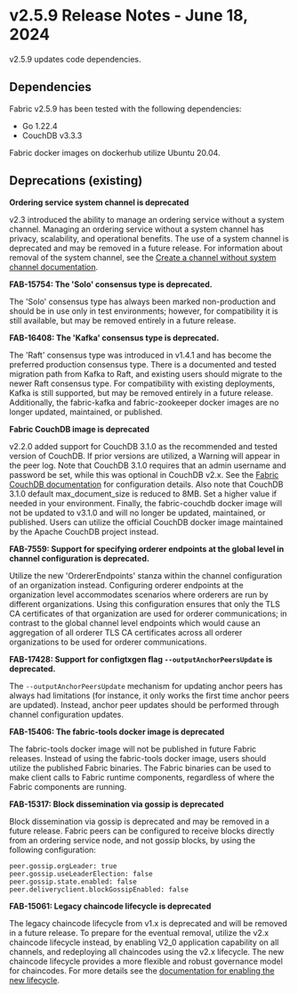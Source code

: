 v2.5.9 Release Notes - June 18, 2024
====================================

v2.5.9 updates code dependencies.


Dependencies
------------
Fabric v2.5.9 has been tested with the following dependencies:
* Go 1.22.4
* CouchDB v3.3.3

Fabric docker images on dockerhub utilize Ubuntu 20.04.


Deprecations (existing)
-----------------------

**Ordering service system channel is deprecated**

v2.3 introduced the ability to manage an ordering service without a system channel.
Managing an ordering service without a system channel has privacy, scalability,
and operational benefits. The use of a system channel is deprecated and may be removed in a future release.
For information about removal of the system channel, see the [Create a channel without system channel documentation](https://hyperledger-fabric.readthedocs.io/en/release-2.3/create_channel/create_channel_participation.html).

**FAB-15754: The 'Solo' consensus type is deprecated.**

The 'Solo' consensus type has always been marked non-production and should be in
use only in test environments; however, for compatibility it is still available,
but may be removed entirely in a future release.

**FAB-16408: The 'Kafka' consensus type is deprecated.**

The 'Raft' consensus type was introduced in v1.4.1 and has become the preferred
production consensus type.  There is a documented and tested migration path from
Kafka to Raft, and existing users should migrate to the newer Raft consensus type.
For compatibility with existing deployments, Kafka is still supported,
but may be removed entirely in a future release.
Additionally, the fabric-kafka and fabric-zookeeper docker images are no longer updated, maintained, or published.

**Fabric CouchDB image is deprecated**

v2.2.0 added support for CouchDB 3.1.0 as the recommended and tested version of CouchDB.
If prior versions are utilized, a Warning will appear in the peer log.
Note that CouchDB 3.1.0 requires that an admin username and password be set,
while this was optional in CouchDB v2.x. See the
[Fabric CouchDB documentation](https://hyperledger-fabric.readthedocs.io/en/v2.2.0/couchdb_as_state_database.html#couchdb-configuration)
for configuration details.
Also note that CouchDB 3.1.0 default max_document_size is reduced to 8MB. Set a higher value if needed in your environment.
Finally, the fabric-couchdb docker image will not be updated to v3.1.0 and will no longer be updated, maintained, or published.
Users can utilize the official CouchDB docker image maintained by the Apache CouchDB project instead.

**FAB-7559: Support for specifying orderer endpoints at the global level in channel configuration is deprecated.**

Utilize the new 'OrdererEndpoints' stanza within the channel configuration of an organization instead.
Configuring orderer endpoints at the organization level accommodates
scenarios where orderers are run by different organizations. Using
this configuration ensures that only the TLS CA certificates of that organization
are used for orderer communications; in contrast to the global channel level endpoints which
would cause an aggregation of all orderer TLS CA certificates across
all orderer organizations to be used for orderer communications.

**FAB-17428: Support for configtxgen flag `--outputAnchorPeersUpdate` is deprecated.**

The `--outputAnchorPeersUpdate` mechanism for updating anchor peers has always had
limitations (for instance, it only works the first time anchor peers are updated).
Instead, anchor peer updates should be performed through channel configuration updates.

**FAB-15406: The fabric-tools docker image is deprecated**

The fabric-tools docker image will not be published in future Fabric releases.
Instead of using the fabric-tools docker image, users should utilize the
published Fabric binaries. The Fabric binaries can be used to make client calls
to Fabric runtime components, regardless of where the Fabric components are running.

**FAB-15317: Block dissemination via gossip is deprecated**

Block dissemination via gossip is deprecated and may be removed in a future release.
Fabric peers can be configured to receive blocks directly from an ordering service
node, and not gossip blocks, by using the following configuration:
```
peer.gossip.orgLeader: true
peer.gossip.useLeaderElection: false
peer.gossip.state.enabled: false
peer.deliveryclient.blockGossipEnabled: false
```

**FAB-15061: Legacy chaincode lifecycle is deprecated**

The legacy chaincode lifecycle from v1.x is deprecated and will be removed
in a future release. To prepare for the eventual removal, utilize the v2.x
chaincode lifecycle instead, by enabling V2_0 application capability on all
channels, and redeploying all chaincodes using the v2.x lifecycle. The new
chaincode lifecycle provides a more flexible and robust governance model
for chaincodes. For more details see the
[documentation for enabling the new lifecycle](https://hyperledger-fabric.readthedocs.io/en/release-2.2/enable_cc_lifecycle.html).
